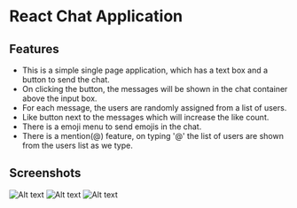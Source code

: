# React Chat Application

## Features

- This is a simple single page application, which has a text box and a button to send the chat.
- On clicking the button, the messages will be shown in the chat container above the input box.
- For each message, the users are randomly assigned from a list of users.
- Like button next to the messages which will increase the like count.
- There is a emoji menu to send emojis in the chat.
- There is a mention(@) feature, on typing '@' the list of users are shown from the users list as we type.

## Screenshots

![Alt text](./image-1.png)
![Alt text](./image.png)
![Alt text](./image-2.png)

